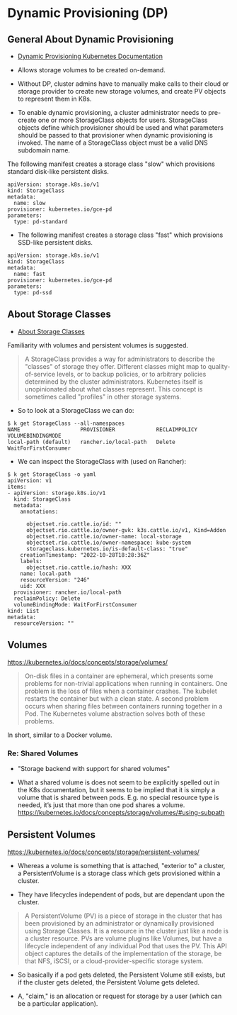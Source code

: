 # Dynamic Provisioning (DP)

## General About Dynamic Provisioning

* [Dynamic Provisioning Kubernetes Documentation](https://kubernetes.io/docs/concepts/storage/dynamic-provisioning/)

* Allows storage volumes to be created on-demand.
* Without DP, cluster admins have to manually make calls to their cloud or storage provider to create new storage volumes, and create PV objects to represent them in K8s.

* To enable dynamic provisioning, a cluster administrator needs to pre-create one or more StorageClass objects for users. StorageClass objects define which provisioner should be used and what parameters should be passed to that provisioner when dynamic provisioning is invoked. The name of a StorageClass object must be a valid DNS subdomain name.

The following manifest creates a storage class "slow" which provisions standard disk-like persistent disks.

```
apiVersion: storage.k8s.io/v1
kind: StorageClass
metadata:
  name: slow
provisioner: kubernetes.io/gce-pd
parameters:
  type: pd-standard
```

* The following manifest creates a storage class "fast" which provisions SSD-like persistent disks.

```
apiVersion: storage.k8s.io/v1
kind: StorageClass
metadata:
  name: fast
provisioner: kubernetes.io/gce-pd
parameters:
  type: pd-ssd
```

## About Storage Classes

* [About Storage Classes](https://kubernetes.io/docs/concepts/storage/storage-classes/)

Familiarity with volumes and persistent volumes is suggested.

> A StorageClass provides a way for administrators to describe the "classes" of storage they offer. Different classes might map to quality-of-service levels, or to backup policies, or to arbitrary policies determined by the cluster administrators. Kubernetes itself is unopinionated about what classes represent. This concept is sometimes called "profiles" in other storage systems.

* So to look at a StorageClass we can do:

```
$ k get StorageClass --all-namespaces
NAME                   PROVISIONER             RECLAIMPOLICY   VOLUMEBINDINGMODE
local-path (default)   rancher.io/local-path   Delete          WaitForFirstConsumer
```

* We can inspect the StorageClass with (used on Rancher):

```
$ k get StorageClass -o yaml
apiVersion: v1
items:
- apiVersion: storage.k8s.io/v1
  kind: StorageClass
  metadata:
    annotations:

      objectset.rio.cattle.io/id: ""
      objectset.rio.cattle.io/owner-gvk: k3s.cattle.io/v1, Kind=Addon
      objectset.rio.cattle.io/owner-name: local-storage
      objectset.rio.cattle.io/owner-namespace: kube-system
      storageclass.kubernetes.io/is-default-class: "true"
    creationTimestamp: "2022-10-28T18:28:36Z"
    labels:
      objectset.rio.cattle.io/hash: XXX
    name: local-path
    resourceVersion: "246"
    uid: XXX
  provisioner: rancher.io/local-path
  reclaimPolicy: Delete
  volumeBindingMode: WaitForFirstConsumer
kind: List
metadata:
  resourceVersion: ""
```


## Volumes

https://kubernetes.io/docs/concepts/storage/volumes/

> On-disk files in a container are ephemeral, which presents some problems for non-trivial applications when running in containers. One problem is the loss of files when a container crashes. The kubelet restarts the container but with a clean state. A second problem occurs when sharing files between containers running together in a Pod. The Kubernetes volume abstraction solves both of these problems.

In short, similar to a Docker volume.

### Re: Shared Volumes

* "Storage backend with support for shared volumes"

* What a shared volume is does not seem to be explicitly spelled out in the K8s documentation, but it seems to be implied that it is simply a volume that is shared between pods.  E.g. no special resource type is needed, it’s just that more than one pod shares a volume.
https://kubernetes.io/docs/concepts/storage/volumes/#using-subpath 

## Persistent Volumes

https://kubernetes.io/docs/concepts/storage/persistent-volumes/

* Whereas a volume is something that is attached, "exterior to" a cluster, a PersistentVolume is a storage class which gets provisioned within a cluster.

* They have lifecycles independent of pods, but are dependant upon the cluster.

> A PersistentVolume (PV) is a piece of storage in the cluster that has been provisioned by an administrator or dynamically provisioned using Storage Classes. It is a resource in the cluster just like a node is a cluster resource. PVs are volume plugins like Volumes, but have a lifecycle independent of any individual Pod that uses the PV. This API object captures the details of the implementation of the storage, be that NFS, iSCSI, or a cloud-provider-specific storage system.

* So basically if a pod gets deleted, the Persistent Volume still exists, but if the cluster gets deleted, the Persistent Volume gets deleted.

* A, "claim," is an allocation or request for storage by a user (which can be a particular application).